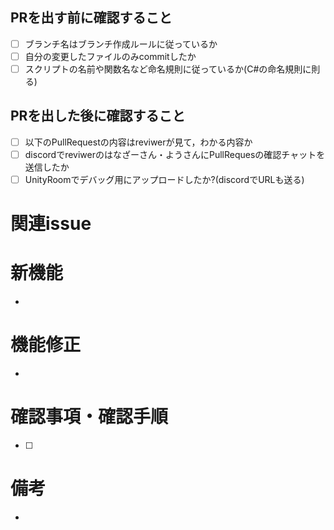 
## PRを出す前に確認すること

- [ ] ブランチ名はブランチ作成ルールに従っているか
- [ ] 自分の変更したファイルのみcommitしたか
- [ ] スクリプトの名前や関数名など命名規則に従っているか(C#の命名規則に則る)

## PRを出した後に確認すること

- [ ] 以下のPullRequestの内容はreviwerが見て，わかる内容か
- [ ] discordでreviwerのはなざーさん・ようさんにPullRequesの確認チャットを送信したか
- [ ] UnityRoomでデバッグ用にアップロードしたか?(discordでURLも送る)

# 関連issue

<!-- 作業工程表の左の番号 -->



# 新機能
<!-- 具体的にどんな新規機能の追加がされたかを記述 -->
* 

# 機能修正
<!-- 具体的にどんな問題があって，どう修正されたのかを記述 -->
* 

# 確認事項・確認手順
<!-- 上で自分が修正・新規追加したものをどのように確認するのかを記述 -->

- [ ] 


# 備考
* 
